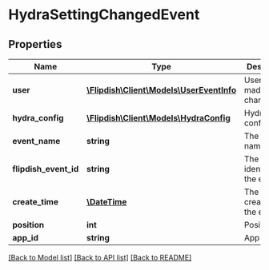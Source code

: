 # HydraSettingChangedEvent

## Properties
Name | Type | Description | Notes
------------ | ------------- | ------------- | -------------
**user** | [**\Flipdish\\Client\Models\UserEventInfo**](UserEventInfo.md) | User who made the change | [optional] 
**hydra_config** | [**\Flipdish\\Client\Models\HydraConfig**](HydraConfig.md) | Hydra configuration | [optional] 
**event_name** | **string** | The event name | [optional] 
**flipdish_event_id** | **string** | The identitfier of the event | [optional] 
**create_time** | [**\DateTime**](\DateTime.md) | The time of creation of the event | [optional] 
**position** | **int** | Position | [optional] 
**app_id** | **string** | App id | [optional] 

[[Back to Model list]](../README.md#documentation-for-models) [[Back to API list]](../README.md#documentation-for-api-endpoints) [[Back to README]](../README.md)


